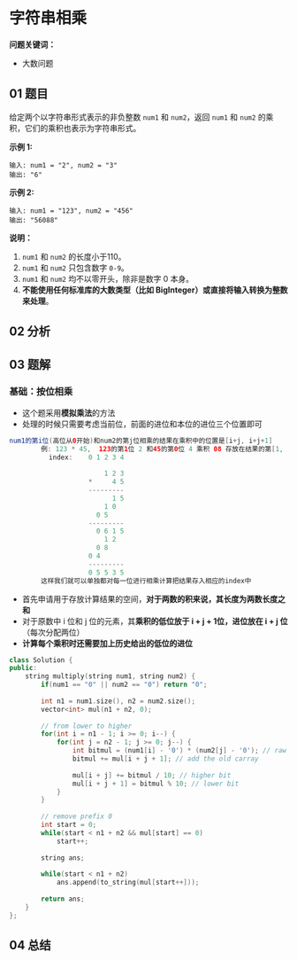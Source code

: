 # 字符串相乘
**问题关键词：**

- 大数问题

## 01 题目

给定两个以字符串形式表示的非负整数 `num1` 和 `num2`，返回 `num1` 和 `num2` 的乘积，它们的乘积也表示为字符串形式。

**示例 1:**

```
输入: num1 = "2", num2 = "3"
输出: "6"
```

**示例 2:**

```
输入: num1 = "123", num2 = "456"
输出: "56088"
```

**说明：**

1. `num1` 和 `num2` 的长度小于110。
2. `num1` 和 `num2` 只包含数字 `0-9`。
3. `num1` 和 `num2` 均不以零开头，除非是数字 0 本身。
4. **不能使用任何标准库的大数类型（比如 BigInteger）**或**直接将输入转换为整数来处理**。

## 02 分析



## 03 题解

### 基础：按位相乘

- 这个题采用**模拟乘法**的方法
- 处理的时候只需要考虑当前位，前面的进位和本位的进位三个位置即可

```java
num1的第i位(高位从0开始)和num2的第j位相乘的结果在乘积中的位置是[i+j, i+j+1]
        例: 123 * 45,  123的第1位 2 和45的第0位 4 乘积 08 存放在结果的第[1, 2]位中
          index:    0 1 2 3 4  
              
                        1 2 3
                    *     4 5
                    ---------
                          1 5
                        1 0
                      0 5
                    ---------
                      0 6 1 5
                        1 2
                      0 8
                    0 4
                    ---------
                    0 5 5 3 5
        这样我们就可以单独都对每一位进行相乘计算把结果存入相应的index中    
```



- 首先申请用于存放计算结果的空间，**对于两数的积来说，其长度为两数长度之和**
- 对于原数中 i 位和 j 位的元素，其**乘积的低位放于 i + j + 1位，进位放在 i + j 位**（每次分配两位）
- **计算每个乘积时还需要加上历史给出的低位的进位**

```c++
class Solution {
public:
    string multiply(string num1, string num2) {
        if(num1 == "0" || num2 == "0") return "0";
        
        int n1 = num1.size(), n2 = num2.size();
        vector<int> mul(n1 + n2, 0);
        
        // from lower to higher
        for(int i = n1 - 1; i >= 0; i--) {
            for(int j = n2 - 1; j >= 0; j--) {
                int bitmul = (num1[i] - '0') * (num2[j] - '0'); // raw product
                bitmul += mul[i + j + 1]; // add the old carray
                
                mul[i + j] += bitmul / 10; // higher bit
                mul[i + j + 1] = bitmul % 10; // lower bit
            }
        }
        
        // remove prefix 0
        int start = 0;
        while(start < n1 + n2 && mul[start] == 0)
            start++;
        
        string ans;
        
        while(start < n1 + n2)
            ans.append(to_string(mul[start++]));
        
        return ans;
    }
};
```

## 04 总结

